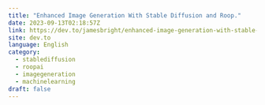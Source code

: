 ```yaml
---
title: "Enhanced Image Generation With Stable Diffusion and Roop."
date: 2023-09-13T02:18:57Z
link: https://dev.to/jamesbright/enhanced-image-generation-with-stable-diffusion-and-roop-1c49?utm_medium=RSS&utm_source=news.12bit.vn
site: dev.to
language: English
category:
  - stablediffusion
  - roopai
  - imagegeneration
  - machinelearning
draft: false
---
```

